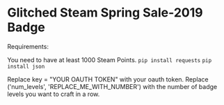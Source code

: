 # Glitched Steam Spring Sale-2019 Badge

Requirements:

You need to have at least 1000 Steam Points.
`pip install requests`
`pip install json`

Replace key = "YOUR OAUTH TOKEN" with your oauth token. Replace ('num_levels', 'REPLACE_ME_WITH_NUMBER') with the number of badge levels you want to craft in a row.



